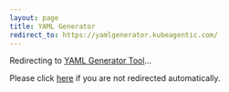 ```yaml
---
layout: page
title: YAML Generator
redirect_to: https://yamlgenerator.kubeagentic.com/
---
```


<script type="text/javascript">
    window.location.href = "https://yamlgenerator.kubeagentic.com/";
</script>

<p>Redirecting to <a href="https://yamlgenerator.kubeagentic.com/">YAML Generator Tool</a>...</p>

<noscript>
    <p>Please click <a href="https://yamlgenerator.kubeagentic.com/">here</a> if you are not redirected automatically.</p>
</noscript>
